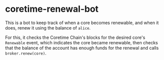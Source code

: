 # coretime-renewal-bot

This is a bot to keep track of when a core becomes renewable, and when it does, renew it using the balance of `alice`.

For this, it checks the Coretime Chain's blocks for the desired core's `Renewable`
event, which indicates the core became renewable, then checks that the balance 
of the account has enough funds for the renewal and calls `broker.renew(core)`.
